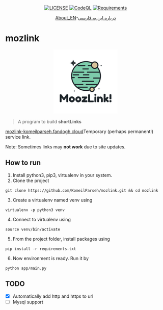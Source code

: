 <div align=center>

[![LICENSE](https://img.shields.io/badge/LICENSE-GPL--3.0-green)](https://github.com/komeilparseh/mozlink/blob/main/LICENSE)
[![CodeQL](https://github.com/komeilparseh/mozlink/workflows/CodeQL/badge.svg)](https://github.com/komeilparseh/mozlink/actions?query=workflow%3ACodeQL)
[![Requirements](https://img.shields.io/badge/Requirements-See%20Here-orange)](https://github.com/komeilparseh/mozlink/blob/main/requirements.txt)

[About_EN](https://komeilparseh.github.io/blog/mozlink/)-[درباره این به فارسی](https://vrgl.ir/yEtRu)

</div>


# mozlink

<div align=center>

![logo](app/static/logo.png)

</div>

> A program to build **shortLinks**

[mozlink-komeilparseh.fandogh.cloud](https://mozlink-komeilparseh.fandogh.cloud/)Temporary (perhaps permanent!) service link.

Note: Sometimes links may **not work** due to site updates.

## How to run

1. Install python3, pip3, virtualenv in your system.
2. Clone the project

```console
git clone https://github.com/KomeilParseh/mozlink.git && cd mozlink
```

3. Create a virtualenv named venv using

```console
virtualenv -p python3 venv
```

4. Connect to virtualenv using

```console
source venv/bin/activate
```

5. From the project folder, install packages using

```console
pip install -r requirements.txt
```

6. Now environment is ready. Run it by

```console
python app/main.py
```

## TODO

- [x] Automatically add http and https to url
- [ ] Mysql support
